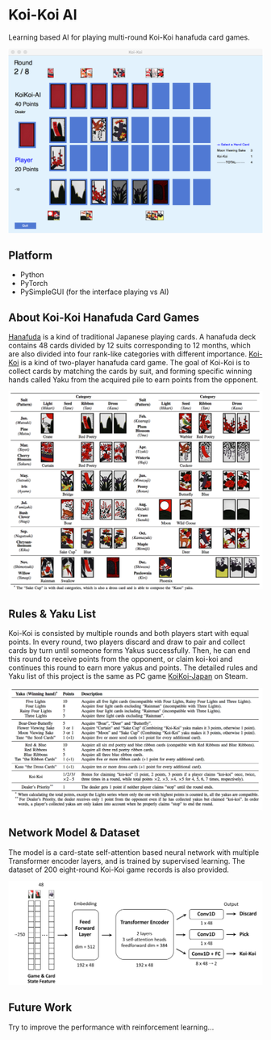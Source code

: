 # Koi-Koi AI

Learning based AI for playing multi-round Koi-Koi hanafuda card games.

![Play Interface](/markdown/koikoi_play_interface.png)

## Platform

* Python
* PyTorch
* PySimpleGUI (for the interface playing vs AI)

## About Koi-Koi Hanafuda Card Games

[Hanafuda](https://en.wikipedia.org/wiki/Hanafuda) is a kind of traditional Japanese playing cards. A hanafuda deck contains 48 cards divided by 12 suits corresponding to 12 months, which are also divided into four rank-like categories with different importance. [Koi-Koi](https://en.wikipedia.org/wiki/Koi-Koi) is a kind of two-player hanafuda card game. The goal of Koi-Koi is to collect cards by matching the cards by suit, and forming specific winning hands called Yaku from the acquired pile to earn points from the opponent.

![Hanafuda Deck](/markdown/koikoi_deck.png)

## Rules & Yaku List

Koi-Koi is consisted by multiple rounds and both players start with equal points. In every round, two players discard and draw to pair and collect cards by turn until someone forms Yakus successfully. Then, he can end this round to receive points from the opponent, or claim koi-koi and continues this round to earn more yakus and points. The detailed rules and Yaku list of this project is the same as PC game [KoiKoi-Japan](https://store.steampowered.com/app/364930/KoiKoi_Japan_Hanafuda_playing_cards/) on Steam.

![Yaku List](/markdown/koikoi_yaku.png)

## Network Model & Dataset

The model is a card-state self-attention based neural network with multiple Transformer encoder layers, and is trained by supervised learning. The dataset of 200 eight-round Koi-Koi game records is also provided. 

![Model](/markdown/koikoi_net_model.png)

## Future Work

Try to improve the performance with reinforcement learning...

